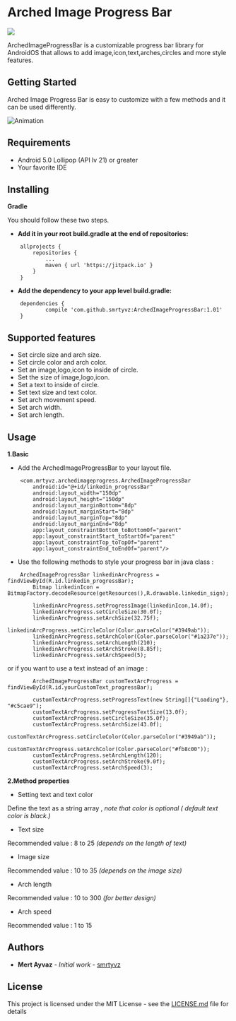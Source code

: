 # Arched Image Progress Bar
[![](https://jitpack.io/v/smrtyvz/ArchedImageProgressBar.svg)](https://jitpack.io/#smrtyvz/ArchedImageProgressBar)

ArchedImageProgressBar is a customizable progress bar library for AndroidOS that allows to add image,icon,text,arches,circles and more style features.

## Getting Started

Arched Image Progress Bar is easy to customize with a few methods and it can be used differently.

![Animation](https://raw.githubusercontent.com/smrtyvz/ArchedImageProgressBar/master/images/lib_example.gif)

## Requirements

* Android 5.0 Lollipop (API lv 21) or greater
* Your favorite IDE

## Installing

**Gradle**

You should follow these two steps.

* **Add it in your root build.gradle at the end of repositories:**

```
	allprojects {
		repositories {
			...
			maven { url 'https://jitpack.io' }
		}
	}
```

* **Add the dependency to your app level build.gradle:**

```
	dependencies {
	        compile 'com.github.smrtyvz:ArchedImageProgressBar:1.01'
	}
```


## Supported features

* Set circle size and arch size.
* Set circle color and arch color.
* Set an image,logo,icon to inside of circle.
* Set the size of image,logo,icon.
* Set a text to inside of circle.
* Set text size and text color.
* Set arch movement speed.
* Set arch width.
* Set arch length.

## Usage

**1.Basic**

* Add the ArchedImageProgressBar to your layout file.

```
    <com.mrtyvz.archedimageprogress.ArchedImageProgressBar
        android:id="@+id/linkedin_progressBar"
        android:layout_width="150dp"
        android:layout_height="150dp"
        android:layout_marginBottom="8dp"
        android:layout_marginStart="8dp"
        android:layout_marginTop="8dp"
        android:layout_marginEnd="8dp"
        app:layout_constraintBottom_toBottomOf="parent"
        app:layout_constraintStart_toStartOf="parent"
        app:layout_constraintTop_toTopOf="parent"
        app:layout_constraintEnd_toEndOf="parent"/>
```
* Use the following methods to style your progress bar in java class :

```
    ArchedImageProgressBar linkedinArcProgress = findViewById(R.id.linkedin_progressBar);
        Bitmap linkedinIcon = BitmapFactory.decodeResource(getResources(),R.drawable.linkedin_sign);

        linkedinArcProgress.setProgressImage(linkedinIcon,14.0f);
        linkedinArcProgress.setCircleSize(30.0f);
        linkedinArcProgress.setArchSize(32.75f);
        linkedinArcProgress.setCircleColor(Color.parseColor("#3949ab"));
        linkedinArcProgress.setArchColor(Color.parseColor("#1a237e"));
        linkedinArcProgress.setArchLength(210);
        linkedinArcProgress.setArchStroke(8.85f);
        linkedinArcProgress.setArchSpeed(5);
```
or if you want to use a text instead of an image : 


```
        ArchedImageProgressBar customTextArcProgress = findViewById(R.id.yourCustomText_progressBar);

        customTextArcProgress.setProgressText(new String[]{"Loading"}, "#c5cae9");
        customTextArcProgress.setProgressTextSize(13.0f);
        customTextArcProgress.setCircleSize(35.0f);
        customTextArcProgress.setArchSize(43.0f);
        customTextArcProgress.setCircleColor(Color.parseColor("#3949ab"));
        customTextArcProgress.setArchColor(Color.parseColor("#fb8c00"));
        customTextArcProgress.setArchLength(120);
        customTextArcProgress.setArchStroke(9.0f);
        customTextArcProgress.setArchSpeed(3);
```

**2.Method properties**

* Setting text and text color

Define the text as a string array , *note that color is optional ( default text color is black.)*

* Text size

Recommended value : 8 to 25 *(depends on the length of text)*

* Image size

Recommended value : 10 to 35 *(depends on the image size)*

* Arch length 

Recommended value : 10 to 300 *(for better design)*

* Arch speed

Recommended value : 1 to 15

## Authors

* **Mert Ayvaz** - *Initial work* - [smrtyvz](https://github.com/smrtyvz)

## License

This project is licensed under the MIT License - see the [LICENSE.md](https://github.com/smrtyvz/ArchedImageProgressBar/blob/master/LICENSE.md) file for details
